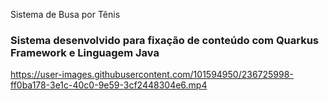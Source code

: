Sistema de Busa por Tênis

### Sistema desenvolvido para fixação de conteúdo com Quarkus Framework e Linguagem Java

https://user-images.githubusercontent.com/101594950/236725998-ff0ba178-3e1c-40c0-9e59-3cf2448304e6.mp4

